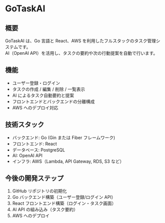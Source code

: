 # GoTaskAI

## 概要
GoTaskAI は、Go 言語と React、AWS を利用したフルスタックのタスク管理システムです。  
AI（OpenAI API）を活用し、タスクの要約や次の行動提案を自動で行います。  

## 機能
- ユーザー登録・ログイン
- タスクの作成 / 編集 / 削除 / 一覧表示
- AI によるタスク自動要約と提案
- フロントエンドとバックエンドの分離構成
- AWS へのデプロイ対応  

## 技術スタック
- バックエンド: Go (Gin または Fiber フレームワーク)
- フロントエンド: React
- データベース: PostgreSQL
- AI: OpenAI API
- インフラ: AWS（Lambda, API Gateway, RDS, S3 など）  

## 今後の開発ステップ
1. GitHub リポジトリの初期化
2. Go バックエンド構築（ユーザー登録/ログイン API）
3. React フロントエンド構築（ログイン・タスク画面）
4. AI API の組み込み（タスク要約）
5. AWS へのデプロイ

